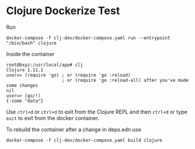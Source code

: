 # Clojure Dockerize Test

Run

    docker-compose -f clj-dev/docker-compose.yaml run --entrypoint "/bin/bash" clojure

Inside the container

```
root@bxyz:/usr/local/app# clj
Clojure 1.11.1
user=> (require 'go) ; or (require 'go :reload) 
                     ; or (require 'go :reload-all) after you've made some changes
nil
user=> (go/!)
{:some "data"}
```

Use `ctrl+d` or `ctrl+d` to exit from the Clojure REPL and then `ctrl+d` or type `exit` to exit from the docker container.

To rebuild the container after a change in deps.edn use

    docker-compose -f clj-dev/docker-compose.yaml build clojure

